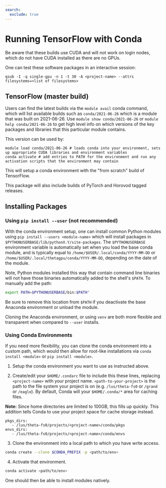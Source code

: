 ```yaml
---
search:
  exclude: true
---
```


# Running TensorFlow with Conda
Be aware that these builds use CUDA and will not work on login nodes, which do not have CUDA installed as there are no GPUs.

One can test these software packages in an interactive session:
```
qsub -I -q single-gpu -n 1 -t 30 -A <project-name> --attrs filesystems=<list of filesystems>
```

## TensorFlow (master build)

Users can find the latest builds via the `module avail` conda command, which will list available builds such as `conda/2021-06-26` which is a module that was built on 2021-06-26. Use `module show conda/2021-06-26` or `module help conda/2021-06-26` to get high level info on which versions of the key packages and libraries that this particular module contains. 

This version can be used by:
```
module load conda/2021-06-26 # loads conda into your environment, sets up appropriate CUDA libraries and environment variables
conda activate # add entries to PATH for the environment and run any activation scripts that the environment may contain
```
This will setup a conda environment with the "from scratch" build of TensorFlow.

This package will also include builds of PyTorch and Horovod tagged releases.

## Installing Packages
### Using `pip install --user` (not recommended)
With the conda environment setup, one can install common Python modules using `pip install --users <module-name>` which will install packages in `$PYTHONUSERBASE/lib/pythonX.Y/site-packages`. The `$PYTHONUSERBASE` environment variable is automatically set when you load the base conda module, and is typically equal to `/home/$USER/.local/conda/YYYY-MM-DD` or  `/home/$USER/.local/thetagpu/conda/YYYY-MM-DD`, depending on the date of the module. 

Note, Python modules installed this way that contain command line binaries will not have those binaries automatically added to the shell's `$PATH`. To manually add the path:
```bash
export PATH=$PYTHONUSERBASE/bin:$PATH"
```
Be sure to remove this location from `$PATH` if you deactivate the base Anaconda environment or unload the module. 

Cloning the Anaconda environment, or using `venv` are both more flexible and transparent when compared to `--user` installs. 

### Using Conda Environments
If you need more flexibility, you can clone the conda environment into a custom path, which would then allow for root-like installations via `conda install <module>` or `pip install <module>`.

1. Setup the conda environment you want to use as instructed above.

2. Create/edit your `$HOME/.condarc` file to include this these lines, replacing `<project-name>` with your project name. `<path-to-your-project>` is the path to the file system your project is on (e.g. `/lus/theta-fs0` or `/grand `or `/eagle`). By default, Conda will your `$HOME/.conda/*` area for caching files. 
 
**Note:** Since home directories are limited to 100GB, this fills up quickly. This addition tells Conda to use your project space for cache storage instead.

```
pkgs_dirs: 
   - /lus/theta-fs0/projects/<project-name>/conda/pkgs 
envs_dirs: 
   - /lus/theta-fs0/projects/<project-name>/conda/envs
```
3. Clone the environment into a local path to which you have write access.
```bash
conda create --clone $CONDA_PREFIX -p <path/to/env>
```
4. Activate that environment.
```bash
conda activate <path/to/env>
```

One should then be able to install modules natively.

